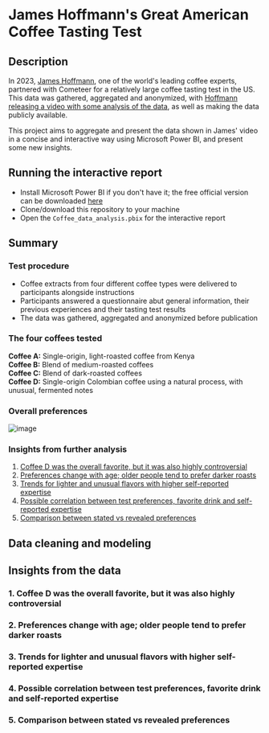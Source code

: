 # James Hoffmann's Great American Coffee Tasting Test

## Description

In 2023, [James Hoffmann](https://www.youtube.com/@jameshoffmann), one of the world's leading coffee experts, partnered with Cometeer for a relatively large coffee tasting test in the US. This data was gathered, aggregated and anonymized, with [Hoffmann releasing a video with some analysis of the data](https://www.youtube.com/watch?v=bMOOQfeloH0), as well as making the data publicly available.

This project aims to aggregate and present the data shown in James' video in a concise and interactive way using Microsoft Power BI, and present some new insights.

## Running the interactive report

* Install Microsoft Power BI if you don't have it; the free official version can be downloaded [here](https://powerbi.microsoft.com/en-gb/downloads/) 
* Clone/download this repository to your machine
* Open the `Coffee_data_analysis.pbix` for the interactive report

## Summary

### Test procedure

* Coffee extracts from four different coffee types were delivered to participants alongside instructions
* Participants answered a questionnaire abut general information, their previous experiences and their tasting test results
* The data was gathered, aggregated and anonymized before publication


### The four coffees tested

   **Coffee A:** Single-origin, light-roasted coffee from Kenya  
   **Coffee B:** Blend of medium-roasted coffees  
   **Coffee C:** Blend of dark-roasted coffees  
   **Coffee D:** Single-origin Colombian coffee using a natural process, with unusual, fermented notes


### Overall preferences

![image](https://github.com/gknakassima/Data-Projects/assets/104368045/250cbf0d-de5a-4473-ac73-537a403c432e)



### Insights from further analysis

1. [Coffee D was the overall favorite, but it was also highly controversial](#1-coffee-d-was-the-overall-favorite-but-it-was-also-highly-controversial)
2. [Preferences change with age; older people tend to prefer darker roasts](#2-preferences-change-with-age-older-people-tend-to-prefer-darker-roasts)
3. [Trends for lighter and unusual flavors with higher self-reported expertise](#3-trends-for-lighter-and-unusual-flavors-with-higher-self-reported-expertise) 
4. [Possible correlation between test preferences, favorite drink and self-reported expertise](#4-possible-correlation-between-test-preferences-favorite-drink-and-self-reported-expertise)
5. [Comparison between stated vs revealed preferences](#5-comparison-between-stated-vs-revealed-preferences)


## Data cleaning and modeling


## Insights from the data

### 1. Coffee D was the overall favorite, but it was also highly controversial

### 2. Preferences change with age; older people tend to prefer darker roasts

### 3. Trends for lighter and unusual flavors with higher self-reported expertise

### 4. Possible correlation between test preferences, favorite drink and self-reported expertise

### 5. Comparison between stated vs revealed preferences
